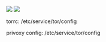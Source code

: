 [![](https://images.microbadger.com/badges/image/dimvic/tor-privoxy.svg)](https://microbadger.com/images/dimvic/tor-privoxy)  [![](https://images.microbadger.com/badges/version/dimvic/tor-privoxy.svg)](https://microbadger.com/images/dimvic/tor-privoxy)

torrc: /etc/service/tor/config

privoxy config: /etc/service/tor/config
